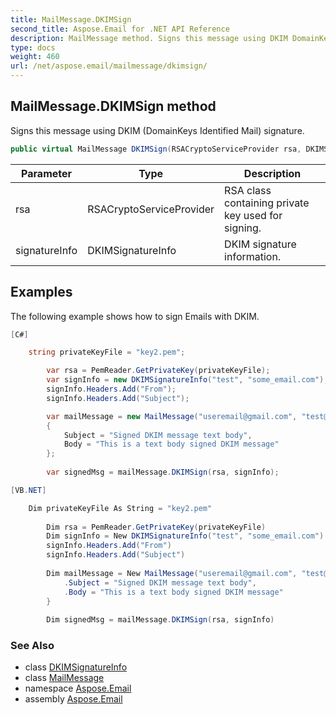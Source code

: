 ```yaml
---
title: MailMessage.DKIMSign
second_title: Aspose.Email for .NET API Reference
description: MailMessage method. Signs this message using DKIM DomainKeys Identified Mail signature
type: docs
weight: 460
url: /net/aspose.email/mailmessage/dkimsign/
---
```

## MailMessage.DKIMSign method

Signs this message using DKIM (DomainKeys Identified Mail) signature.

```csharp
public virtual MailMessage DKIMSign(RSACryptoServiceProvider rsa, DKIMSignatureInfo signatureInfo)
```

| Parameter | Type | Description |
| --- | --- | --- |
| rsa | RSACryptoServiceProvider | RSA class containing private key used for signing. |
| signatureInfo | DKIMSignatureInfo | DKIM signature information. |

## Examples

The following example shows how to sign Emails with DKIM.

```csharp
[C#]

	string privateKeyFile = "key2.pem";

        var rsa = PemReader.GetPrivateKey(privateKeyFile);
        var signInfo = new DKIMSignatureInfo("test", "some_email.com");
        signInfo.Headers.Add("From");
        signInfo.Headers.Add("Subject");

        var mailMessage = new MailMessage("useremail@gmail.com", "test@gmail.com")
        {
            Subject = "Signed DKIM message text body",
            Body = "This is a text body signed DKIM message"
        };
	
        var signedMsg = mailMessage.DKIMSign(rsa, signInfo);
```

```csharp
[VB.NET]

	Dim privateKeyFile As String = "key2.pem"
	
        Dim rsa = PemReader.GetPrivateKey(privateKeyFile)
        Dim signInfo = New DKIMSignatureInfo("test", "some_email.com")
        signInfo.Headers.Add("From")
        signInfo.Headers.Add("Subject")
	
        Dim mailMessage = New MailMessage("useremail@gmail.com", "test@gmail.com") With {
            .Subject = "Signed DKIM message text body",
            .Body = "This is a text body signed DKIM message"
        }
	
        Dim signedMsg = mailMessage.DKIMSign(rsa, signInfo)

```

### See Also

* class [DKIMSignatureInfo](../../../aspose.email.dkim/dkimsignatureinfo/)
* class [MailMessage](../)
* namespace [Aspose.Email](../../mailmessage/)
* assembly [Aspose.Email](../../../)


